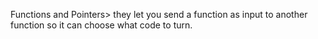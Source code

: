 Functions and Pointers> they let you send a function as input to another function so it can choose what code to turn.

